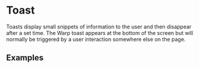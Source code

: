 <script setup>
  import Elements from './elements.md';
  import Usage from './usage.md';
</script>

# Toast

Toasts display small snippets of information to the user and then disappear after a set time. The Warp toast appears at the bottom of the screen but will normally be triggered by a user interaction somewhere else on the page.

<components-status elements='released' />

## Examples

<tabs-content>
  <template #usage>
    <usage />
  </template>
  <template #react>
  </template>
  <template #vue>
  </template>
  <template #elements>
    <elements />
  </template>
</tabs-content>
